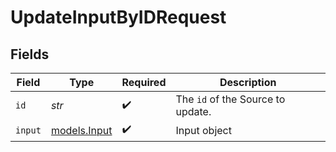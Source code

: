 # UpdateInputByIDRequest


## Fields

| Field                                        | Type                                         | Required                                     | Description                                  |
| -------------------------------------------- | -------------------------------------------- | -------------------------------------------- | -------------------------------------------- |
| `id`                                         | *str*                                        | :heavy_check_mark:                           | The <code>id</code> of the Source to update. |
| `input`                                      | [models.Input](../models/input.md)           | :heavy_check_mark:                           | Input object                                 |